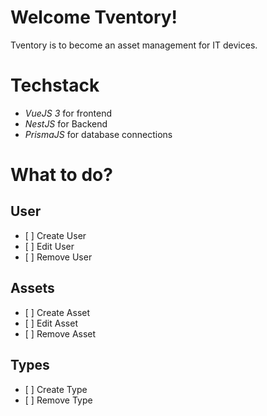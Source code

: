 # Welcome Tventory!

Tventory is to become an asset management for IT devices.

# Techstack

-    _VueJS 3_ for frontend
-    _NestJS_ for Backend
-    _PrismaJS_ for database connections

# What to do?

## User

-    [ ] Create User
-    [ ] Edit User
-    [ ] Remove User

## Assets

-    [ ] Create Asset
-    [ ] Edit Asset
-    [ ] Remove Asset

## Types

-    [ ] Create Type
-    [ ] Remove Type
